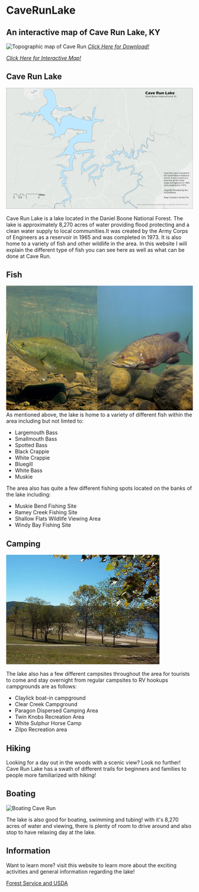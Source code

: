 # CaveRunLake
## An interactive map of Cave Run Lake, KY
![Topographic map of Cave Run](CaveRunLakeTopoFixed.jpg)
*[Click Here for Download!](CaveRunLakeTopoFixed.pdf)*

*[Click Here for Interactive Map!](map.html)*
## Cave Run Lake
![Cave Run Lake Map](Cave_Run_Lake_Map.jpg)

Cave Run Lake is a lake located in the Daniel Boone National Forest. The lake is approximately 8,270 acres of water providing flood protecting and a clean water supply to local communities.It was created by the Army Corps of Engineers as a reservoir in 1965 and was completed in 1973. It is also home to a variety of fish and other wildlife in the area. In this website I will explain the different type of fish you can see here as well as what can be done at Cave Run.
## Fish
![Largemouth and Smallmouth Bass](largemouth-smallmouth-bass.jpg)
As mentioned above, the lake is home to a variety of different fish within the area including but not limted to:
* Largemouth Bass
* Smallmouth Bass
*  Spotted Bass
* Black Crappie
* White Crappie
* Bluegill
* White Bass
* Muskie 

The area also has quite a few different fishing spots located on the banks of the lake including:
* Muskie Bend Fishing Site
* Ramey Creek Fishing Site
* Shallow Flats Wildlife Viewing Area
* Windy Bay Fishing Site
## Camping
![Twin Knobs Recreation Area](TwinKnobs.jpg)

The lake also has a few different campsites throughout the area for tourists to come and stay overnight from regular campsites to RV hookups campgrounds are as follows:
* Claylick boat-in campground
* Clear Creek Campground
* Paragon Dispersed Camping Area
* Twin Knobs Recreation Area 
* White Sulphur Horse Camp
* Zilpo Recreation area 


## Hiking
Looking for a day out in the woods with a scenic view? Look no further! Cave Run Lake has a swath of different trails for beginners and families to people more familiarized with hiking! 
## Boating
![Boating Cave Run](https://i.pinimg.com/originals/5e/86/85/5e8685afed3d724b59916634a04def2f.jpg)

The lake is also good for boating, swimming and tubing! with it's 8,270 acres of water and viewing, there is plenty of room to drive around and also stop to have relaxing day at the lake.
## Information
Want to learn more? visit this website to learn more about the exciting activities and general information regarding the lake! 

[Forest Service and USDA](https://www.fs.usda.gov/recarea/dbnf/recreation/recarea/?recid=39320)
